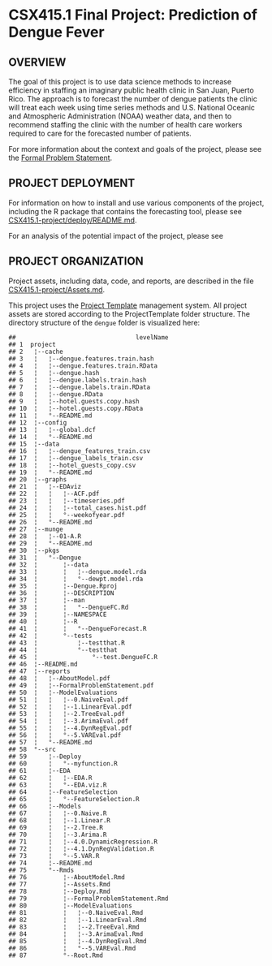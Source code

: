 **CSX415.1 Final Project: Prediction of Dengue Fever**
====================================================

**OVERVIEW**
------------

The goal of this project is to use data science methods to increase efficiency in staffing an imaginary public health clinic in San Juan, Puerto Rico. The approach is to forecast the number of dengue patients the clinic will treat each week using time series methods and U.S. National Oceanic and Atmospheric Administration (NOAA) weather data, and then to recommend staffing the clinic with the number of health care workers required to care for the forecasted number of patients.

For more information about the context and goals of the project, please see the [Formal Problem Statement](https://github.com/gwenrino/CSX415.1-project/blob/master/dengue/reports/AboutModel.pdf).

**PROJECT DEPLOYMENT**
----------------------

For information on how to install and use various components of the project, including the R package that contains the forecasting tool, please see [CSX415.1-project/deploy/README.md](https://github.com/gwenrino/CSX415.1-project/tree/master/deploy).

For an analysis of the potential impact of the project, please see 

**PROJECT ORGANIZATION**
------------------------

Project assets, including data, code, and reports, are described in the file [CSX415.1-project/Assets.md](https://github.com/gwenrino/CSX415.1-project/blob/master/Assets.md).

This project uses the [Project Template](http://projecttemplate.net/) management system. All project assets are stored according to the ProjectTemplate folder structure. The directory structure of the `dengue` folder is visualized here:

    ##                                 levelName
    ## 1  project                               
    ## 2   ¦--cache                             
    ## 3   ¦   ¦--dengue.features.train.hash    
    ## 4   ¦   ¦--dengue.features.train.RData   
    ## 5   ¦   ¦--dengue.hash                   
    ## 6   ¦   ¦--dengue.labels.train.hash      
    ## 7   ¦   ¦--dengue.labels.train.RData     
    ## 8   ¦   ¦--dengue.RData                  
    ## 9   ¦   ¦--hotel.guests.copy.hash        
    ## 10  ¦   ¦--hotel.guests.copy.RData       
    ## 11  ¦   °--README.md                     
    ## 12  ¦--config                            
    ## 13  ¦   ¦--global.dcf                    
    ## 14  ¦   °--README.md                     
    ## 15  ¦--data                              
    ## 16  ¦   ¦--dengue_features_train.csv     
    ## 17  ¦   ¦--dengue_labels_train.csv       
    ## 18  ¦   ¦--hotel_guests_copy.csv         
    ## 19  ¦   °--README.md                     
    ## 20  ¦--graphs                            
    ## 21  ¦   ¦--EDAviz                        
    ## 22  ¦   ¦   ¦--ACF.pdf                   
    ## 23  ¦   ¦   ¦--timeseries.pdf            
    ## 24  ¦   ¦   ¦--total_cases.hist.pdf      
    ## 25  ¦   ¦   °--weekofyear.pdf            
    ## 26  ¦   °--README.md                     
    ## 27  ¦--munge                             
    ## 28  ¦   ¦--01-A.R                        
    ## 29  ¦   °--README.md                     
    ## 30  ¦--pkgs                              
    ## 31  ¦   °--Dengue                        
    ## 32  ¦       ¦--data                      
    ## 33  ¦       ¦   ¦--dengue.model.rda      
    ## 34  ¦       ¦   °--dewpt.model.rda       
    ## 35  ¦       ¦--Dengue.Rproj              
    ## 36  ¦       ¦--DESCRIPTION               
    ## 37  ¦       ¦--man                       
    ## 38  ¦       ¦   °--DengueFC.Rd           
    ## 39  ¦       ¦--NAMESPACE                 
    ## 40  ¦       ¦--R                         
    ## 41  ¦       ¦   °--DengueForecast.R      
    ## 42  ¦       °--tests                     
    ## 43  ¦           ¦--testthat.R            
    ## 44  ¦           °--testthat              
    ## 45  ¦               °--test.DengueFC.R   
    ## 46  ¦--README.md                         
    ## 47  ¦--reports                           
    ## 48  ¦   ¦--AboutModel.pdf                
    ## 49  ¦   ¦--FormalProblemStatement.pdf    
    ## 50  ¦   ¦--ModelEvaluations              
    ## 51  ¦   ¦   ¦--0.NaiveEval.pdf           
    ## 52  ¦   ¦   ¦--1.LinearEval.pdf          
    ## 53  ¦   ¦   ¦--2.TreeEval.pdf            
    ## 54  ¦   ¦   ¦--3.ArimaEval.pdf           
    ## 55  ¦   ¦   ¦--4.DynRegEval.pdf          
    ## 56  ¦   ¦   °--5.VAREval.pdf             
    ## 57  ¦   °--README.md                     
    ## 58  °--src                               
    ## 59      ¦--Deploy                        
    ## 60      ¦   °--myfunction.R              
    ## 61      ¦--EDA                           
    ## 62      ¦   ¦--EDA.R                     
    ## 63      ¦   °--EDA.viz.R                 
    ## 64      ¦--FeatureSelection              
    ## 65      ¦   °--FeatureSelection.R        
    ## 66      ¦--Models                        
    ## 67      ¦   ¦--0.Naive.R                 
    ## 68      ¦   ¦--1.Linear.R                
    ## 69      ¦   ¦--2.Tree.R                  
    ## 70      ¦   ¦--3.Arima.R                 
    ## 71      ¦   ¦--4.0.DynamicRegression.R   
    ## 72      ¦   ¦--4.1.DynRegValidation.R    
    ## 73      ¦   °--5.VAR.R                   
    ## 74      ¦--README.md                     
    ## 75      °--Rmds                          
    ## 76          ¦--AboutModel.Rmd            
    ## 77          ¦--Assets.Rmd                
    ## 78          ¦--Deploy.Rmd                
    ## 79          ¦--FormalProblemStatement.Rmd
    ## 80          ¦--ModelEvaluations          
    ## 81          ¦   ¦--0.NaiveEval.Rmd       
    ## 82          ¦   ¦--1.LinearEval.Rmd      
    ## 83          ¦   ¦--2.TreeEval.Rmd        
    ## 84          ¦   ¦--3.ArimaEval.Rmd       
    ## 85          ¦   ¦--4.DynRegEval.Rmd      
    ## 86          ¦   °--5.VAREval.Rmd         
    ## 87          °--Root.Rmd
